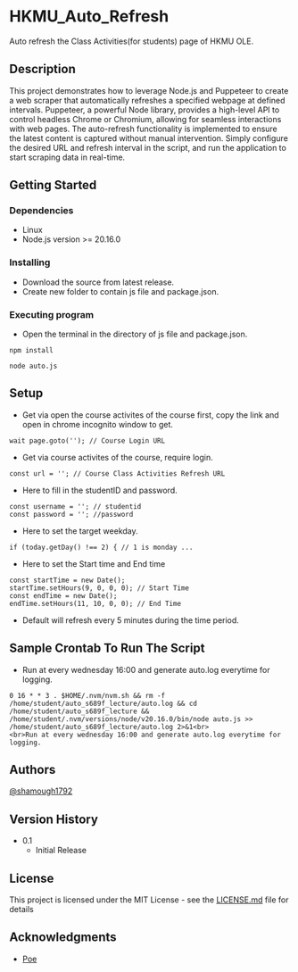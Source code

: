 # HKMU_Auto_Refresh

Auto refresh the Class Activities(for students) page of HKMU OLE.

## Description

This project demonstrates how to leverage Node.js and Puppeteer to create a web scraper that automatically refreshes a specified webpage at defined intervals. Puppeteer, a powerful Node library, provides a high-level API to control headless Chrome or Chromium, allowing for seamless interactions with web pages. The auto-refresh functionality is implemented to ensure the latest content is captured without manual intervention. Simply configure the desired URL and refresh interval in the script, and run the application to start scraping data in real-time.

## Getting Started

### Dependencies

* Linux
* Node.js version >= 20.16.0

### Installing

* Download the source from latest release.
* Create new folder to contain js file and package.json.

### Executing program

* Open the terminal in the directory of js file and package.json.

```
npm install
```

```
node auto.js
```

## Setup

* Get via open the course activites of the course first, copy the link and open in chrome incognito window to get.

```
wait page.goto(''); // Course Login URL
```

* Get via course activites of the course, require login.

```
const url = ''; // Course Class Activities Refresh URL
```

* Here to fill in the studentID and password.

```
const username = ''; // studentid
const password = ''; //password
```

* Here to set the target weekday.

```
if (today.getDay() !== 2) { // 1 is monday ...
```

* Here to set the Start time and End time

```
const startTime = new Date();
startTime.setHours(9, 0, 0, 0); // Start Time
const endTime = new Date();
endTime.setHours(11, 10, 0, 0); // End Time
```

* Default will refresh every 5 minutes during the time period.


## Sample Crontab To Run The Script

* Run at every wednesday 16:00 and generate auto.log everytime for logging.
```
0 16 * * 3 . $HOME/.nvm/nvm.sh && rm -f /home/student/auto_s689f_lecture/auto.log && cd /home/student/auto_s689f_lecture && /home/student/.nvm/versions/node/v20.16.0/bin/node auto.js >> /home/student/auto_s689f_lecture/auto.log 2>&1<br>
<br>Run at every wednesday 16:00 and generate auto.log everytime for logging.
```

## Authors

[@shamough1792](https://github.com/shamough1792)

## Version History

* 0.1
    * Initial Release

## License

This project is licensed under the MIT License - see the [LICENSE.md](LICENSE.md) file for details

## Acknowledgments

* [Poe](https://poe.com/)
